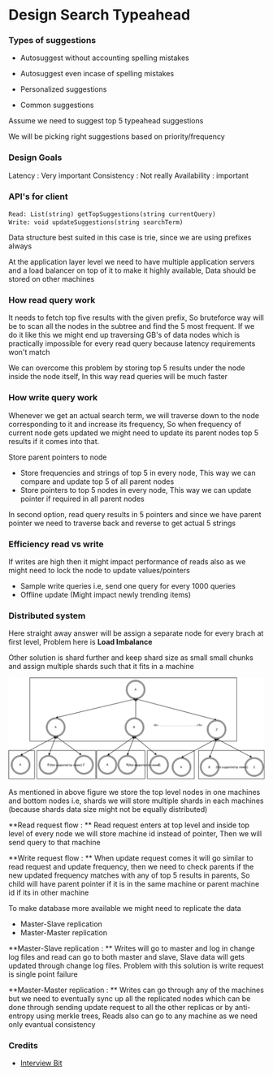 # Design Search Typeahead

### Types of suggestions

* Autosuggest without accounting spelling mistakes
* Autosuggest even incase of spelling mistakes


* Personalized suggestions
* Common suggestions

Assume we need to suggest top 5 typeahead suggestions

We will be picking right suggestions based on priority/frequency


### Design Goals

Latency : Very important
Consistency : Not really
Availability : important

### API's for client

```
Read: List(string) getTopSuggestions(string currentQuery) 
Write: void updateSuggestions(string searchTerm)
```

Data structure best suited in this case is trie, since we are using prefixes always

At the application layer level we need to have multiple application servers and a load balancer on top of it to make it highly available, Data should be stored on other machines

### How read query work

It needs to fetch top five results with the given prefix, So bruteforce way will be to scan all the nodes in the subtree and find the 5 most frequent. If we do it like this we might end up traversing GB's of data nodes which is practically impossible for every read query because latency requirements won't match

We can overcome this problem by storing top 5 results under the node inside the node itself, In this way read queries will be much faster

### How write query work

Whenever we get an actual search term, we will traverse down to the node corresponding to it and increase its frequency, So when frequency of current node gets updated we might need to update its parent nodes top 5 results if it comes into that.

Store parent pointers to node

* Store frequencies and strings of top 5 in every node, This way we can compare and update top 5 of all parent nodes
* Store pointers to top 5 nodes in every node, This way we can update pointer if required in all parent nodes

In second option, read query results in 5 pointers and since we have parent pointer we need to traverse back and reverse to get actual 5 strings

### Efficiency read vs write

If writes are high then it might impact performance of reads also as we might need to lock the node to update values/pointers

* Sample write queries i.e, send one query for every 1000 queries
* Offline update (Might impact newly trending items)

### Distributed system

Here straight away answer will be assign a separate node for every brach at first level, Problem here is **Load Imbalance**

Other solution is shard further and keep shard size as small small chunks and assign multiple shards such that it fits in a machine

![](/assets/Search-Typeahead-Trie.svg)

As mentioned in above figure we store the top level nodes in one machines and bottom nodes i.e, shards we will store multiple shards in each machines (because shards data size might not be equally distributed)

**Read request flow : ** Read request enters at top level and inside top level of every node we will store machine id instead of pointer, Then we will send query to that machine

**Write request flow : ** When update request comes it will go similar to read request and update frequency, then we need to check parents if the new updated frequency matches with any of top 5 results in parents, So child will have parent pointer if it is in the same machine or parent machine id if its in other machine


To make database more available we might need to replicate the data

* Master-Slave replication
* Master-Master replication

**Master-Slave replication : ** Writes will go to master and log in change log files and read can go to both master and slave, Slave data will gets updated through change log files. Problem with this solution is write request is single point failure

**Master-Master replication : ** Writes can go through any of the machines but we need to eventually sync up all the replicated nodes which can be done through sending update request to all the other replicas or by anti-entropy using merkle trees, Reads also can go to any machine as we need only evantual consistency

### Credits

* [Interview Bit](https://www.interviewbit.com/problems/search-typeahead/)